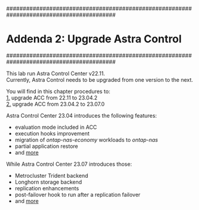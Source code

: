 #########################################################################################
# Addenda 2: Upgrade Astra Control
#########################################################################################

This lab run Astra Control Center v22.11.  
Currently, Astra Control needs to be upgraded from one version to the next.  

You will find in this chapter procedures to:  
[1.](Upgrade_22.11_to_23.04) upgrade ACC from 22.11 to 23.04.2  
[2.](Upgrade_23.04_to_23.07) upgrade ACC from 23.04.2 to 23.07.0  

Astra Control Center 23.04 introduces the following features:  
- evaluation mode included in ACC  
- execution hooks improvement  
- migration of _ontap-nas-economy_ workloads to _ontap-nas_  
- partial application restore  
- and [more](https://docs.netapp.com/us-en/astra-control-center/release-notes/whats-new.html#18-may-2023-23-04-2)  

While Astra Control Center 23.07 introduces those:
- Metrocluster Trident backend  
- Longhorn storage backend  
- replication enhancements  
- post-failover hook to run after a replication failover  
- and [more](https://docs.netapp.com/us-en/astra-control-center/release-notes/whats-new.html#31-july-2023-23-07-0)  
